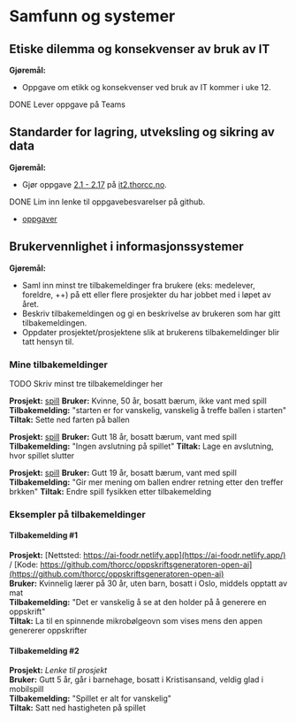 # Samfunn og systemer

## Etiske dilemma og konsekvenser av bruk av IT

**Gjøremål:**

- Oppgave om etikk og konsekvenser ved bruk av IT kommer i uke 12.

DONE Lever oppgave på Teams

## Standarder for lagring, utveksling og sikring av data

**Gjøremål:**

- Gjør oppgave [2.1  - 2.17](https://it2.thorcc.no/databehandling-og-algoritmer/oversikt) på [it2.thorcc.no](https://it2.thorcc.no).

DONE Lim inn lenke til oppgavebesvarelser på github.
- [oppgaver](../tentamenøving/oppgave2-17.md)

## Brukervennlighet i informasjonssystemer

**Gjøremål:**

- Saml inn minst tre tilbakemeldinger fra brukere  (eks: medelever, foreldre, ++) på ett eller flere prosjekter du har jobbet med i løpet av året.
- Beskriv tilbakemeldingen og gi en beskrivelse av brukeren som har gitt tilbakemeldingen.
- Oppdater prosjektet/prosjektene slik at brukerens tilbakemeldinger blir tatt hensyn til.

### Mine tilbakemeldinger

TODO Skriv minst tre tilbakemeldinger her

**Prosjekt:** [spill](../Tentamen/Oppgave%205/spill.py) 
**Bruker:** Kvinne, 50 år, bosatt bærum, ikke vant med spill
**Tilbakemelding:** "starten er for vanskelig, vanskelig å treffe ballen i starten"
**Tiltak:** Sette ned farten på ballen

**Prosjekt:** [spill](../Høst/spillprosjekt%20høst/spill.py) 
**Bruker:** Gutt 18 år, bosatt bærum, vant med spill
**Tilbakemelding:** "Ingen avslutning på spillet"
**Tiltak:** Lage en avslutning, hvor spillet slutter

**Prosjekt:** [spill](../Tentamen/Oppgave%205/spill.py) 
**Bruker:** Gutt 19 år, bosatt bærum, vant med spill
**Tilbakemelding:** "Gir mer mening om ballen endrer retning etter den treffer brkken"
**Tiltak:** Endre spill fysikken etter tilbakemelding



### Eksempler på tilbakemeldinger

#### Tilbakemelding #1

**Prosjekt:** [Nettsted: https://ai-foodr.netlify.app](https://ai-foodr.netlify.app/) / [Kode: https://github.com/thorcc/oppskriftsgeneratoren-open-ai](https://github.com/thorcc/oppskriftsgeneratoren-open-ai)  
**Bruker:** Kvinnelig lærer på 30 år, uten barn, bosatt i Oslo, middels opptatt av mat  
**Tilbakemelding:** "Det er vanskelig å se at den holder på å generere en oppskrift"  
**Tiltak:** La til en spinnende mikrobølgeovn som vises mens den appen genererer oppskrifter

#### Tilbakemelding #2

**Prosjekt:** *Lenke til prosjekt*  
**Bruker:** Gutt 5 år, går i barnehage, bosatt i Kristisansand, veldig glad i mobilspill  
**Tilbakemelding:** "Spillet er alt for vanskelig"  
**Tiltak:** Satt ned hastigheten på spillet
